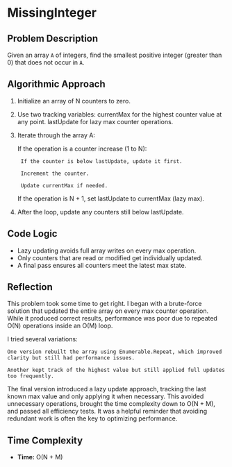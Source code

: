 # MissingInteger

## Problem Description
Given an array `A` of integers, find the smallest positive integer (greater than 0) that does not occur in `A`.

## Algorithmic Approach
1. Initialize an array of N counters to zero.
2. Use two tracking variables:
    currentMax for the highest counter value at any point.
    lastUpdate for lazy max counter operations.
3. Iterate through the array A:

    If the operation is a counter increase (1 to N):

        If the counter is below lastUpdate, update it first.

        Increment the counter.

        Update currentMax if needed.

    If the operation is N + 1, set lastUpdate to currentMax (lazy max).

4. After the loop, update any counters still below lastUpdate.

## Code Logic
- Lazy updating avoids full array writes on every max operation.
- Only counters that are read or modified get individually updated.
- A final pass ensures all counters meet the latest max state.

## Reflection
This problem took some time to get right. I began with a brute-force solution that updated the entire array on every max counter operation. While it produced correct results, performance was poor due to repeated O(N) operations inside an O(M) loop.

I tried several variations:

    One version rebuilt the array using Enumerable.Repeat, which improved clarity but still had performance issues.

    Another kept track of the highest value but still applied full updates too frequently.

The final version introduced a lazy update approach, tracking the last known max value and only applying it when necessary. This avoided unnecessary operations, brought the time complexity down to O(N + M), and passed all efficiency tests. It was a helpful reminder that avoiding redundant work is often the key to optimizing performance.

## Time Complexity
- **Time:** O(N + M) 

